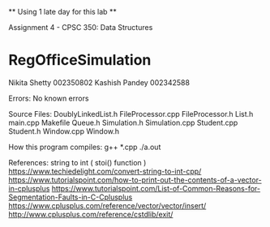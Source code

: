 ** Using 1 late day for this lab **

Assignment 4 - CPSC 350: Data Structures
# RegOfficeSimulation

Nikita Shetty 002350802
Kashish Pandey 002342588

Errors:
No known errors


Source Files:
DoublyLinkedList.h
FileProcessor.cpp
FileProcessor.h
List.h
main.cpp
Makefile
Queue.h
Simulation.h
Simulation.cpp
Student.cpp
Student.h
Window.cpp
Window.h


How this program compiles:
g++ *.cpp
./a.out

References:
string to int ( stoi() function )
https://www.techiedelight.com/convert-string-to-int-cpp/
https://www.tutorialspoint.com/how-to-print-out-the-contents-of-a-vector-in-cplusplus
https://www.tutorialspoint.com/List-of-Common-Reasons-for-Segmentation-Faults-in-C-Cplusplus
https://www.cplusplus.com/reference/vector/vector/insert/
http://www.cplusplus.com/reference/cstdlib/exit/ 
